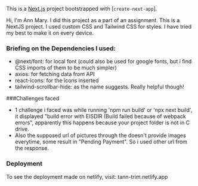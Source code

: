 This is a [Next.js](https://nextjs.org/) project bootstrapped with [`create-next-app`].

Hi, I'm Ann Mary. I did this project as a part of an assignment. 
This is a NextJS project. I used custom CSS and Tailwind CSS for styles. I have tried my best to make it on every device.

### Briefing on the Dependencies I used:
* @next/font: for local font (could also be used for google fonts, but i find CSS imports of them to be much simpler)
* axios: for fetching data from API
* react-icons: for the icons inserted
* tailwind-scrollbar-hide: as the name suggests. Really helpful though!


###Challenges faced
* 1 challenge i faced was while running 'npm run build' or 'npx next build', it displayed "build error with EISDIR (Build failed because of webpack errors",
apparently this happens because your project folder is not in C drive.
* Also the supposed url of pictures through the doesn't provide images everytime, some result in "Pending Payment". So i used other url from the response.


### Deployment
To see the deployment made on netlify, visit: tann-trim.netlify.app

